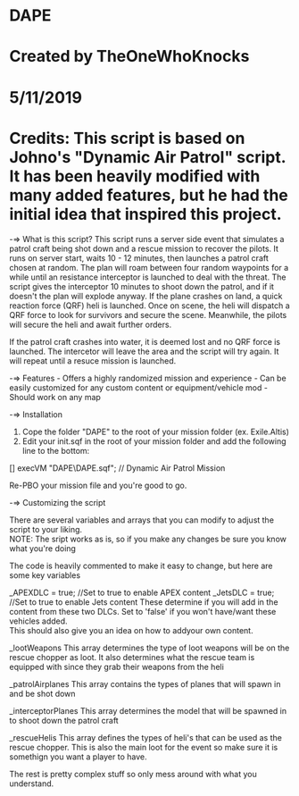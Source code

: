 # DAPE
# Created by TheOneWhoKnocks
#
# 5/11/2019
#
# Credits: This script is based on Johno's "Dynamic Air Patrol" script.  It has been heavily modified with many added features, but he had the initial idea that inspired this project.

-=> What is this script?
This script runs a server side event that simulates a patrol craft being shot down and a rescue mission to recover the pilots.  It runs on server start, waits 10 - 12  minutes,
then launches a patrol craft chosen at random.  The plan will roam between four random waypoints for a while until an resistance interceptor is launched to deal with the threat.
The script gives the interceptor 10 minutes to shoot down the patrol, and if it doesn't the plan will explode anyway.  If the plane crashes on land, a quick reaction force (QRF)
heli is launched.  Once on scene, the heli will dispatch a QRF force to look for survivors and secure the scene.  Meanwhile, the pilots will secure the heli and await further orders.

If the patrol craft crashes into water, it is deemed lost and no QRF force is launched.  The intercetor will leave the area and the script will try again.  It will repeat until 
a resuce mission is launched.

-=> Features
	- Offers a highly randomized mission and experience
	- Can be easily customized for any custom content or equipment/vehicle mod
	- Should work on any map

-=> Installation

1. Cope the folder "DAPE" to the root of your mission folder (ex. Exile.Altis)
2. Edit your init.sqf in the root of your mission folder and add the following line to the bottom:

[] execVM "DAPE\DAPE.sqf";   // Dynamic Air Patrol Mission

Re-PBO your mission file and you're good to go.

-=> Customizing the script

There are several variables and arrays that you can modify to adjust the script to your liking.  
NOTE: The sript works as is, so if you make any changes be sure you know what you're doing

The code is heavily commented to make it easy to change, but here are some key variables

_APEXDLC = true; //Set to true to enable APEX content
_JetsDLC = true; //Set to true to enable Jets content
These determine if you will add in the content from these two DLCs.  Set to 'false' if you won't have/want these vehicles added.  
This should also give you an idea on how to addyour own content.


_lootWeapons
This array determines the type of loot weapons will be on the rescue chopper as loot.  It also determines what the rescue team is equipped with since they grab their weapons from the heli


_patrolAirplanes
This array contains the types of planes that will spawn in and be shot down


_interceptorPlanes
This array determines the model that will be spawned in to shoot down the patrol craft


_rescueHelis
This array defines the types of heli's that can be used as the rescue chopper.  This is also the main loot for the event so make sure it is somethign you want a player to have.


The rest is pretty complex stuff so only mess around with what you understand. 


